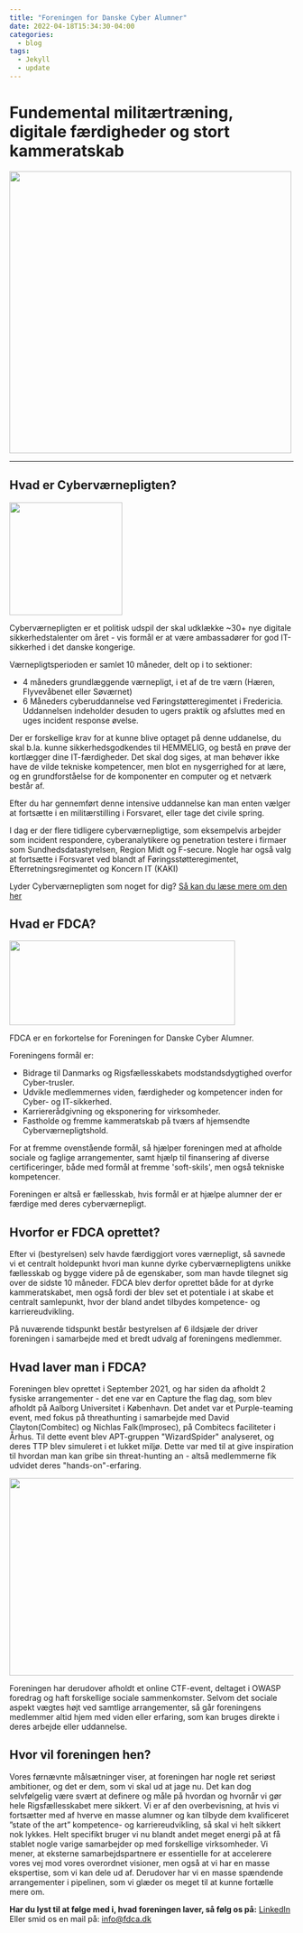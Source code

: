 ```yaml
---
title: "Foreningen for Danske Cyber Alumner"
date: 2022-04-18T15:34:30-04:00
categories:
  - blog
tags:
  - Jekyll
  - update
---
```


# Fundemental militærtræning, digitale færdigheder og stort kammeratskab

<img src="https://github.com/Guzzy711/fdca-artikel/blob/main/abr_largetext_primary_negative.png?raw=true" align="center" height="500" width="500" >

---

## Hvad er Cyberværnepligten?
<img src="https://github.com/Guzzy711/fdca-artikel/blob/main/Cvpl_logo.png" align="center" height="200" width="200" >

Cyberværnepligten er et politisk udspil der skal udklække ~30+ nye digitale sikkerhedstalenter om året - vis formål er at være ambassadører for god IT-sikkerhed i det danske kongerige. 

Værnepligtsperioden er samlet 10 måneder, delt op i to sektioner: 
- 4 måneders grundlæggende værnepligt, i et af de tre værn (Hæren, Flyvevåbenet eller Søværnet)
- 6 Måneders cyberuddannelse ved Føringstøtteregimentet i Fredericia. Uddannelsen indeholder desuden to ugers praktik og afsluttes med en uges incident response øvelse.  


Der er forskellige krav for at kunne blive optaget på denne uddanelse, du skal b.la. kunne sikkerhedsgodkendes til HEMMELIG, og bestå en prøve der kortlægger dine IT-færdigheder.
Det skal dog siges, at man behøver ikke have de vilde tekniske kompetencer, men blot en nysgerrighed for at lære, og en grundforståelse for de komponenter en computer og et netværk består af. 

Efter du har gennemført denne intensive uddannelse kan man enten vælger at fortsætte i en militærstilling i Forsvaret, eller tage det civile spring. 

I dag er der flere tidligere cyberværnepligtige, som eksempelvis arbejder som incident respondere, cyberanalytikere og penetration testere i firmaer som Sundhedsdatastyrelsen, Region Midt og F-secure. Nogle har også valg at fortsætte i Forsvaret ved blandt af Føringsstøtteregimentet, Efterretningsregimentet og Koncern IT (KAKI) 


Lyder Cyberværnepligten som noget for dig?
 [Så kan du læse mere om den her](https://karriere.forsvaret.dk/varnepligt/varnepligten/cybervarnepligt/)

## Hvad er FDCA?

<img src="https://github.com/Guzzy711/fdca-artikel/blob/main/full_largetext_negative.png" align="center" height="150" width="400" >

FDCA er en forkortelse for Foreningen for Danske Cyber Alumner. 

Foreningens formål er: 
- Bidrage til Danmarks og Rigsfællesskabets modstandsdygtighed overfor Cyber-trusler.
- Udvikle medlemmernes viden, færdigheder og kompetencer inden for Cyber- og IT-sikkerhed.
- Karriererådgivning og eksponering for virksomheder. 
- Fastholde og fremme kammeratskab på tværs af hjemsendte Cyberværnepligtshold.

For at fremme ovenstående formål, så hjælper foreningen med at afholde sociale og faglige arrangementer, samt hjælp til finansering af diverse certificeringer, både med formål at fremme 'soft-skils', men også tekniske kompetencer. 

Foreningen er altså er fællesskab, hvis formål er at hjælpe alumner der er færdige med deres cyberværnepligt. 

## Hvorfor er FDCA oprettet?

Efter vi (bestyrelsen) selv havde færdiggjort vores værnepligt, så savnede vi et centralt holdepunkt hvori man kunne dyrke cyberværnepligtens unikke fællesskab og bygge videre på de egenskaber, som man havde tilegnet sig over de sidste 10 måneder. FDCA blev derfor oprettet både for at dyrke kammeratskabet, men også fordi der blev set et potentiale i at skabe et centralt samlepunkt, hvor der bland andet tilbydes kompetence- og karriereudvikling. 


På nuværende tidspunkt består bestyrelsen af 6 ildsjæle der driver foreningen i samarbejde med et bredt udvalg af foreningens medlemmer. 

## Hvad laver man i FDCA?
Foreningen blev oprettet i September 2021, og har siden da afholdt 2 fysiske arrangementer - det ene var en Capture the flag dag, som blev afholdt på Aalborg Universitet i København. Det andet var et Purple-teaming event, med fokus på threathunting i samarbejde med David Clayton(Combitec) og Nichlas Falk(Improsec), på Combitecs faciliteter i Århus. Til dette event blev APT-gruppen "WizardSpider" analyseret, og deres TTP blev simuleret i et lukket miljø. Dette var med til at give inspiration til hvordan man kan gribe sin threat-hunting an - altså medlemmerne fik udvidet deres "hands-on"-erfaring. 

<img src="https://github.com/Guzzy711/fdca-artikel/blob/main/IMG_1438.jpg" align="center" height="350" width="550" >


Foreningen har derudover afholdt et online CTF-event, deltaget i OWASP foredrag og haft forskellige sociale sammenkomster. Selvom det sociale aspekt vægtes højt ved samtlige arrangementer, så går foreningens medlemmer altid hjem med viden eller erfaring, som kan bruges direkte i deres arbejde eller uddannelse. 

## Hvor vil foreningen hen?
Vores førnævnte målsætninger viser, at foreningen har nogle ret seriøst ambitioner, og det er dem, som vi skal ud at jage nu. Det kan dog selvfølgelig være svært at definere og måle på hvordan og hvornår vi gør hele Rigsfællesskabet mere sikkert. Vi er af den overbevisning, at hvis vi fortsætter med af hverve en masse alumner og kan tilbyde dem kvalificeret ”state of the art” kompetence- og karriereudvikling, så skal vi helt sikkert nok lykkes. 
Helt specifikt bruger vi nu blandt andet meget energi på at få stablet nogle varige samarbejder op med forskellige virksomheder. Vi mener, at eksterne samarbejdspartnere er essentielle for at accelerere vores vej mod vores overordnet visioner, men også at vi har en masse ekspertise, som vi kan dele ud af. Derudover har vi en masse spændende arrangementer i pipelinen, som vi glæder os meget til at kunne fortælle mere om. 

**Har du lyst til at følge med i, hvad foreningen laver, så følg os på:**
 [LinkedIn](https://www.linkedin.com/company/foreningen-for-danske-cyber-alumner)
 Eller smid os en mail på: 
 info@fdca.dk


